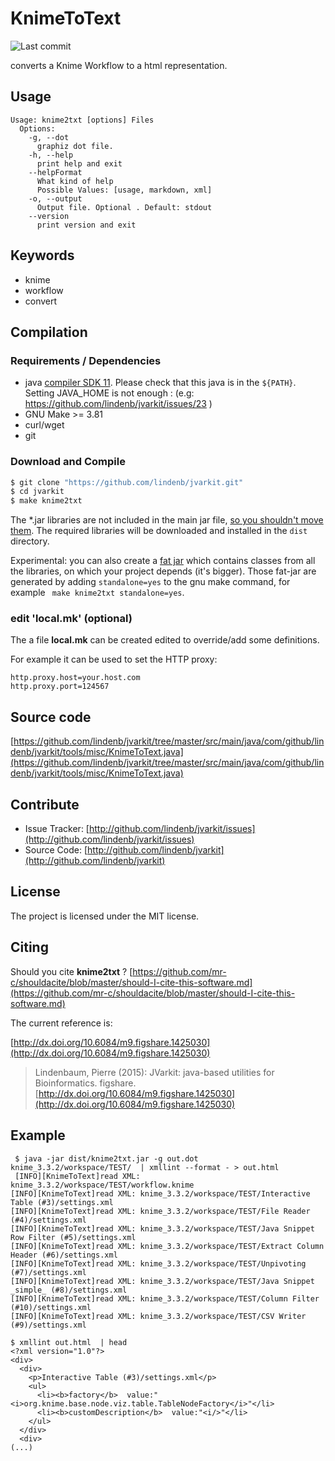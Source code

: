 # KnimeToText

![Last commit](https://img.shields.io/github/last-commit/lindenb/jvarkit.png)

converts a Knime Workflow to a html representation.


## Usage

```
Usage: knime2txt [options] Files
  Options:
    -g, --dot
      graphiz dot file.
    -h, --help
      print help and exit
    --helpFormat
      What kind of help
      Possible Values: [usage, markdown, xml]
    -o, --output
      Output file. Optional . Default: stdout
    --version
      print version and exit

```


## Keywords

 * knime
 * workflow
 * convert


## Compilation

### Requirements / Dependencies

* java [compiler SDK 11](https://jdk.java.net/11/). Please check that this java is in the `${PATH}`. Setting JAVA_HOME is not enough : (e.g: https://github.com/lindenb/jvarkit/issues/23 )
* GNU Make >= 3.81
* curl/wget
* git


### Download and Compile

```bash
$ git clone "https://github.com/lindenb/jvarkit.git"
$ cd jvarkit
$ make knime2txt
```

The *.jar libraries are not included in the main jar file, [so you shouldn't move them](https://github.com/lindenb/jvarkit/issues/15#issuecomment-140099011 ).
The required libraries will be downloaded and installed in the `dist` directory.

Experimental: you can also create a [fat jar](https://stackoverflow.com/questions/19150811/) which contains classes from all the libraries, on which your project depends (it's bigger). Those fat-jar are generated by adding `standalone=yes` to the gnu make command, for example ` make knime2txt standalone=yes`.

### edit 'local.mk' (optional)

The a file **local.mk** can be created edited to override/add some definitions.

For example it can be used to set the HTTP proxy:

```
http.proxy.host=your.host.com
http.proxy.port=124567
```
## Source code 

[https://github.com/lindenb/jvarkit/tree/master/src/main/java/com/github/lindenb/jvarkit/tools/misc/KnimeToText.java](https://github.com/lindenb/jvarkit/tree/master/src/main/java/com/github/lindenb/jvarkit/tools/misc/KnimeToText.java)


## Contribute

- Issue Tracker: [http://github.com/lindenb/jvarkit/issues](http://github.com/lindenb/jvarkit/issues)
- Source Code: [http://github.com/lindenb/jvarkit](http://github.com/lindenb/jvarkit)

## License

The project is licensed under the MIT license.

## Citing

Should you cite **knime2txt** ? [https://github.com/mr-c/shouldacite/blob/master/should-I-cite-this-software.md](https://github.com/mr-c/shouldacite/blob/master/should-I-cite-this-software.md)

The current reference is:

[http://dx.doi.org/10.6084/m9.figshare.1425030](http://dx.doi.org/10.6084/m9.figshare.1425030)

> Lindenbaum, Pierre (2015): JVarkit: java-based utilities for Bioinformatics. figshare.
> [http://dx.doi.org/10.6084/m9.figshare.1425030](http://dx.doi.org/10.6084/m9.figshare.1425030)

 
 ## Example
 
```
 $ java -jar dist/knime2txt.jar -g out.dot  knime_3.3.2/workspace/TEST/  | xmllint --format - > out.html
 [INFO][KnimeToText]read XML: knime_3.3.2/workspace/TEST/workflow.knime
[INFO][KnimeToText]read XML: knime_3.3.2/workspace/TEST/Interactive Table (#3)/settings.xml
[INFO][KnimeToText]read XML: knime_3.3.2/workspace/TEST/File Reader (#4)/settings.xml
[INFO][KnimeToText]read XML: knime_3.3.2/workspace/TEST/Java Snippet Row Filter (#5)/settings.xml
[INFO][KnimeToText]read XML: knime_3.3.2/workspace/TEST/Extract Column Header (#6)/settings.xml
[INFO][KnimeToText]read XML: knime_3.3.2/workspace/TEST/Unpivoting (#7)/settings.xml
[INFO][KnimeToText]read XML: knime_3.3.2/workspace/TEST/Java Snippet _simple_ (#8)/settings.xml
[INFO][KnimeToText]read XML: knime_3.3.2/workspace/TEST/Column Filter (#10)/settings.xml
[INFO][KnimeToText]read XML: knime_3.3.2/workspace/TEST/CSV Writer (#9)/settings.xml
```
 
```
$ xmllint out.html  | head
<?xml version="1.0"?>
<div>
  <div>
    <p>Interactive Table (#3)/settings.xml</p>
    <ul>
      <li><b>factory</b>  value:"<i>org.knime.base.node.viz.table.TableNodeFactory</i>"</li>
      <li><b>customDescription</b>  value:"<i/>"</li>
    </ul>
  </div>
  <div>
(...)
```
 
 
 
 

